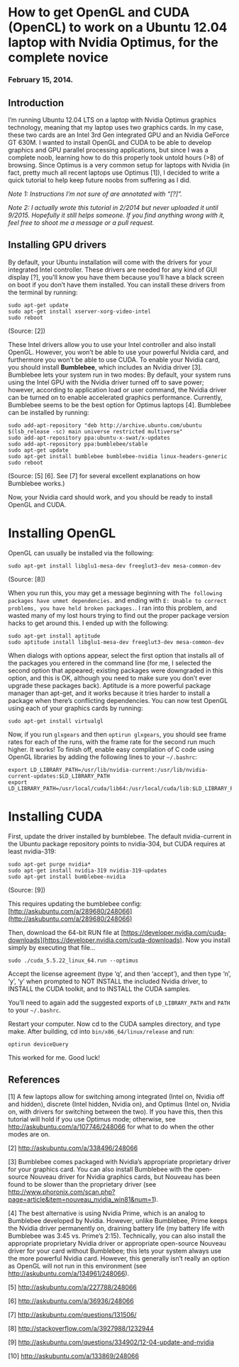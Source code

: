 # How to get OpenGL and CUDA (OpenCL) to work on a Ubuntu 12.04 laptop with Nvidia Optimus, for the complete novice
### February 15, 2014.

## Introduction

I’m running Ubuntu 12.04 LTS on a laptop with Nvidia Optimus graphics technology, meaning that my laptop uses two graphics cards.  In my case, these two cards are an Intel 3rd Gen integrated GPU and an Nvidia GeForce GT 630M.  I wanted to install OpenGL and CUDA to be able to develop graphics and GPU parallel processing applications, but since I was a complete noob, learning how to do this properly took untold hours (>8) of browsing.  Since Optimus is a very common setup for laptops with Nvidia (in fact, pretty much all recent laptops use Optimus [1]), I decided to write a quick tutorial to help keep future noobs from suffering as I did.

*Note 1: Instructions I’m not sure of are annotated with “[?]”.*

*Note 2: I actually wrote this tutorial in 2/2014 but never uploaded it until 9/2015.  Hopefully it still helps someone.  If you find anything wrong with it, feel free to shoot me a message or a pull request.*

## Installing GPU drivers

By default, your Ubuntu installation will come with the drivers for your integrated Intel controller.  These drivers are needed for any kind of GUI display [?], you’ll know you have them because you’ll have a black screen on boot if you don’t have them installed.  You can install these drivers from the terminal by running:

```
sudo apt-get update
sudo apt-get install xserver-xorg-video-intel
sudo reboot
```
(Source: [2])

These Intel drivers allow you to use your Intel controller and also install OpenGL.  However, you won’t be able to use your powerful Nvidia card, and furthermore you won’t be able to use CUDA.  To enable your Nvidia card, you should install **Bumblebee**, which includes an Nvidia driver [3].  Bumblebee lets your system run in two modes: By default, your system runs using the Intel GPU with the Nvidia driver turned off to save power; however, according to application load or user command, the Nvidia driver can be turned on to enable accelerated graphics performance.  Currently, Bumblebee seems to be the best option for Optimus laptops [4].  Bumblebee can be installed by running:

```
sudo add-apt-repository "deb http://archive.ubuntu.com/ubuntu $(lsb_release -sc) main universe restricted multiverse"
sudo add-apt-repository ppa:ubuntu-x-swat/x-updates
sudo add-apt-repository ppa:bumblebee/stable
sudo apt-get update
sudo apt-get install bumblebee bumblebee-nvidia linux-headers-generic
sudo reboot

```
(Source: [5] [6].  See [7] for several excellent explanations on how Bumblebee works.)

Now, your Nvidia card should work, and you should be ready to install OpenGL and CUDA.

# Installing OpenGL

OpenGL can usually be installed via the following:

```
sudo apt-get install libglu1-mesa-dev freeglut3-dev mesa-common-dev
```
(Source: [8])

When you run this, you may get a message beginning with `The following packages have unmet dependencies.` and ending with `E: Unable to correct problems, you have held broken packages.`.  I ran into this problem, and wasted many of my lost hours trying to find out the proper package version hacks to get around this.  I ended up with the following:
```
sudo apt-get install aptitude
sudo aptitude install libglu1-mesa-dev freeglut3-dev mesa-common-dev
```
When dialogs with options appear, select the first option that installs all of the packages you entered in the command line (for me, I selected the second option that appeared; existing packages were downgraded in this option, and this is OK, although you need to make sure you don’t ever upgrade these packages back).  Aptitude is a more powerful package manager than apt-get, and it works because it tries harder to install a package when there’s conflicting dependencies.
You can now test OpenGL using each of your graphics cards by running:
```
sudo apt-get install virtualgl
```
Now, if you run `glxgears` and then `optirun glxgears`, you should see frame rates for each of the runs, with the frame rate for the second run much higher.  It works!  To finish off, enable easy compilation of C code using OpenGL libraries by adding the following lines to your `~/.bashrc`:
```
export LD_LIBRARY_PATH=/usr/lib/nvidia-current:/usr/lib/nvidia-current-updates:$LD_LIBRARY_PATH
export LD_LIBRARY_PATH=/usr/local/cuda/lib64:/usr/local/cuda/lib:$LD_LIBRARY_PATH
```

# Installing CUDA

First, update the driver installed by bumblebee.  The default nvidia-current in the Ubuntu package repository points to nvidia-304, but CUDA requires at least nvidia-319:

```
sudo apt-get purge nvidia*
sudo apt-get install nvidia-319 nvidia-319-updates
sudo apt-get install bumblebee-nvidia
```
(Source: [9])

This requires updating the bumblebee config: [http://askubuntu.com/a/289680/248066](http://askubuntu.com/a/289680/248066)



Then, download the 64-bit RUN file at [https://developer.nvidia.com/cuda-downloads](https://developer.nvidia.com/cuda-downloads).  Now you install simply by executing that file…

```
sudo ./cuda_5.5.22_linux_64.run --optimus

```
Accept the license agreement (type ‘q’, and then ‘accept’), and then type ‘n’, ‘y’, ‘y’ when prompted to NOT INSTALL the included Nvidia driver, to INSTALL the CUDA toolkit, and to INSTALL the CUDA samples.

You’ll need to again add the suggested exports of `LD_LIBRARY_PATH` and `PATH` to your `~/.bashrc`.

Restart your computer.  Now cd to the CUDA samples directory, and type make.  After building, cd into `bin/x86_64/linux/release` and run:

```
optirun deviceQuery
```

This worked for me.  Good luck!

## References

[1] A few laptops allow for switching among integrated (Intel on, Nvidia off and hidden), discrete (Intel hidden, Nvidia on), and Optimus (Intel on, Nvidia on, with drivers for switching between the two). If you have this, then this tutorial will hold if you use Optimus mode; otherwise, see http://askubuntu.com/a/107746/248066 for what to do when the other modes are on.

[2] http://askubuntu.com/a/338496/248066

[3] Bumblebee comes packaged with Nvidia’s appropriate proprietary driver for your graphics card.  You can also install Bumblebee with the open-source Nouveau driver for Nvidia graphics cards, but Nouveau has been found to be slower than the proprietary driver (see http://www.phoronix.com/scan.php?page=article&item=nouveau_nvidia_win81&num=1).

[4] The best alternative is using Nvidia Prime, which is an analog to Bumblebee developed by Nvidia.  However, unlike Bumblebee, Prime keeps the Nvidia driver permanently on, draining battery life (my battery life with Bumblebee was 3:45 vs. Prime’s 2:15).  Technically, you can also install the appropriate proprietary Nvidia driver or appropriate open-source Nouveau driver for your card without Bumblebee; this lets your system always use the more powerful Nvidia card.  However, this generally isn’t really an option as OpenGL will not run in this environment (see http://askubuntu.com/a/134961/248066).

[5] http://askubuntu.com/a/227788/248066

[6] http://askubuntu.com/a/36936/248066

[7] http://askubuntu.com/questions/131506/

[8] http://stackoverflow.com/a/3927988/1232944

[9] http://askubuntu.com/questions/334902/12-04-update-and-nvidia

[10] http://askubuntu.com/a/133869/248066
